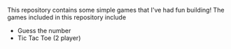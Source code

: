 This repository contains some simple games that I've had fun building! The games included in this repository include
- Guess the number
- Tic Tac Toe (2 player)
